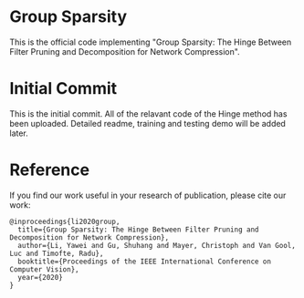 # Group Sparsity
This is the official code implementing "Group Sparsity: The Hinge Between Filter Pruning and Decomposition for Network Compression".

# Initial Commit
This is the initial commit. All of the relavant code of the Hinge method has been uploaded. Detailed readme, training and testing demo will be added later.

# Reference
If you find our work useful in your research of publication, please cite our work:

```
@inproceedings{li2020group,
  title={Group Sparsity: The Hinge Between Filter Pruning and Decomposition for Network Compression},
  author={Li, Yawei and Gu, Shuhang and Mayer, Christoph and Van Gool, Luc and Timofte, Radu},
  booktitle={Proceedings of the IEEE International Conference on Computer Vision},
  year={2020}
}
```
